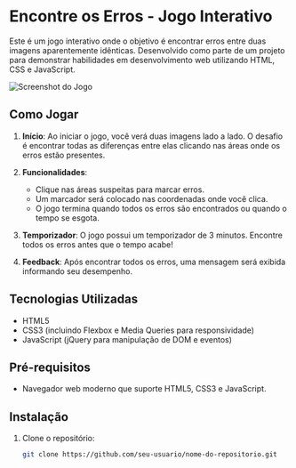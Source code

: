 # Encontre os Erros - Jogo Interativo

Este é um jogo interativo onde o objetivo é encontrar erros entre duas imagens aparentemente idênticas. Desenvolvido como parte de um projeto para demonstrar habilidades em desenvolvimento web utilizando HTML, CSS e JavaScript.

![Screenshot do Jogo](screenshots/screenshot.png)

## Como Jogar

1. **Início**: Ao iniciar o jogo, você verá duas imagens lado a lado. O desafio é encontrar todas as diferenças entre elas clicando nas áreas onde os erros estão presentes.

2. **Funcionalidades**:
   - Clique nas áreas suspeitas para marcar erros.
   - Um marcador será colocado nas coordenadas onde você clica.
   - O jogo termina quando todos os erros são encontrados ou quando o tempo se esgota.

3. **Temporizador**: O jogo possui um temporizador de 3 minutos. Encontre todos os erros antes que o tempo acabe!

4. **Feedback**: Após encontrar todos os erros, uma mensagem será exibida informando seu desempenho.

## Tecnologias Utilizadas

- HTML5
- CSS3 (incluindo Flexbox e Media Queries para responsividade)
- JavaScript (jQuery para manipulação de DOM e eventos)

## Pré-requisitos

- Navegador web moderno que suporte HTML5, CSS3 e JavaScript.

## Instalação

1. Clone o repositório:
   ```bash
   git clone https://github.com/seu-usuario/nome-do-repositorio.git
